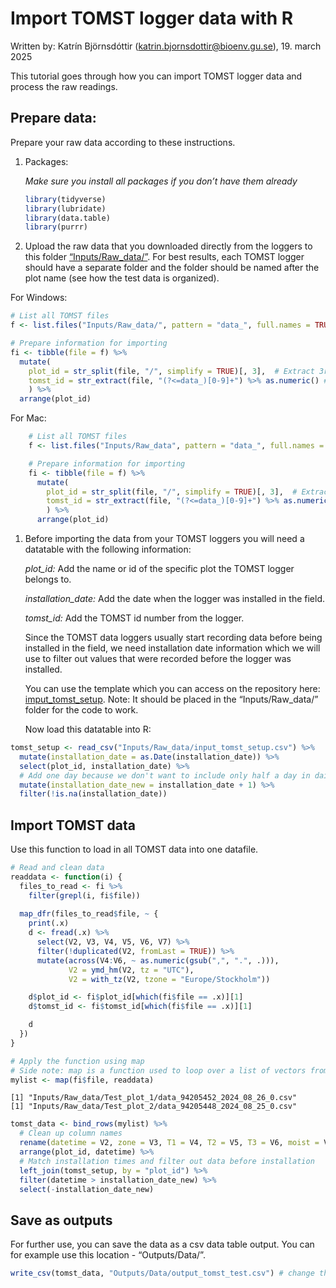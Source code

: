 

# Import TOMST logger data with R

Written by: Katrín Björnsdóttir (katrin.bjornsdottir@bioenv.gu.se), 19.
march 2025

This tutorial goes through how you can import TOMST logger data and
process the raw readings.

## Prepare data:

Prepare your raw data according to these instructions.

1.  Packages:

    *Make sure you install all packages if you don’t have them already*

    ``` r
    library(tidyverse)
    library(lubridate)
    library(data.table)
    library(purrr)
    ```

2.  Upload the raw data that you downloaded directly from the loggers to
    this folder
    [“Inputs/Raw_data/”](https://github.com/EDGE-Lab-GU/EDGE_TOMST_processing/tree/main/Inputs/Raw_data).
    For best results, each TOMST logger should have a separate folder
    and the folder should be named after the plot name (see how the test
    data is organized).

For Windows:

``` r
# List all TOMST files
f <- list.files("Inputs/Raw_data/", pattern = "data_", full.names = TRUE, recursive = TRUE)

# Prepare information for importing
fi <- tibble(file = f) %>%
  mutate(
    plot_id = str_split(file, "/", simplify = TRUE)[, 3],  # Extract 3rd folder from the path which should be the plot_id
    tomst_id = str_extract(file, "(?<=data_)[0-9]+") %>% as.numeric() # Extracts the TOMST_id from the data file name path
    ) %>%
  arrange(plot_id)
```

For Mac:

``` r
    # List all TOMST files
    f <- list.files("Inputs/Raw_data", pattern = "data_", full.names = TRUE, recursive = TRUE)

    # Prepare information for importing
    fi <- tibble(file = f) %>%
      mutate(
        plot_id = str_split(file, "/", simplify = TRUE)[, 3],  # Extract 3rd folder from the path which should be the plot_id
        tomst_id = str_extract(file, "(?<=data_)[0-9]+") %>% as.numeric() # Extracts the TOMST_id from the data file name path
        ) %>%
      arrange(plot_id)
```

1.  Before importing the data from your TOMST loggers you will need a
    datatable with the following information:

    *plot_id:* Add the name or id of the specific plot the TOMST logger
    belongs to.

    *installation_date:* Add the date when the logger was installed in
    the field.

    *tomst_id:* Add the TOMST id number from the logger.

    Since the TOMST data loggers usually start recording data before
    being installed in the field, we need installation date information
    which we will use to filter out values that were recorded before the
    logger was installed.

    You can use the template which you can access on the repository
    here:
    [imput_tomst_setup](https://github.com/EDGE-Lab-GU/EDGE_TOMST_processing/blob/main/Inputs/Raw_data/input_tomst_setup.csv).
    Note: It should be placed in the “Inputs/Raw_data/” folder for the
    code to work.

    Now load this datatable into R:

``` r
tomst_setup <- read_csv("Inputs/Raw_data/input_tomst_setup.csv") %>% 
  mutate(installation_date = as.Date(installation_date)) %>%
  select(plot_id, installation_date) %>%
  # Add one day because we don't want to include only half a day in daily means calculations
  mutate(installation_date_new = installation_date + 1) %>%
  filter(!is.na(installation_date))
```

## Import TOMST data

Use this function to load in all TOMST data into one datafile.

``` r
# Read and clean data
readdata <- function(i) {
  files_to_read <- fi %>% 
    filter(grepl(i, fi$file))
  
  map_dfr(files_to_read$file, ~ {
    print(.x)
    d <- fread(.x) %>%
      select(V2, V3, V4, V5, V6, V7) %>%
      filter(!duplicated(V2, fromLast = TRUE)) %>%
      mutate(across(V4:V6, ~ as.numeric(gsub(",", ".", .))),
             V2 = ymd_hm(V2, tz = "UTC"),
             V2 = with_tz(V2, tzone = "Europe/Stockholm"))

    d$plot_id <- fi$plot_id[which(fi$file == .x)][1]
    d$tomst_id <- fi$tomst_id[which(fi$file == .x)][1]

    d
  })
}

# Apply the function using map
# Side note: map is a function used to loop over a list of vectors from the 'purrr' package
mylist <- map(fi$file, readdata)
```

    [1] "Inputs/Raw_data/Test_plot_1/data_94205452_2024_08_26_0.csv"
    [1] "Inputs/Raw_data/Test_plot_2/data_94205448_2024_08_25_0.csv"

``` r
tomst_data <- bind_rows(mylist) %>% 
  # Clean up column names
  rename(datetime = V2, zone = V3, T1 = V4, T2 = V5, T3 = V6, moist = V7) %>%
  arrange(plot_id, datetime) %>% 
  # Match installation times and filter out data before installation
  left_join(tomst_setup, by = "plot_id") %>% 
  filter(datetime > installation_date_new) %>%
  select(-installation_date_new)
```

## Save as outputs

For further use, you can save the data as a csv data table output. You
can for example use this location - “Outputs/Data/”.

``` r
write_csv(tomst_data, "Outputs/Data/output_tomst_test.csv") # change the output name to fit your data
```
